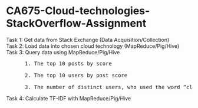 # CA675-Cloud-technologies-StackOverflow-Assignment

Task 1: Get data from Stack Exchange (Data Acquisition/Collection) </br>
Task 2: Load data into chosen cloud technology (MapReduce/Pig/Hive)</br>
Task 3: Query data using MapReduce/Pig/Hive</br>
<pre>      1. The top 10 posts by score</br>
      2. The top 10 users by post score</br>
      3. The number of distinct users, who used the word “cloud” in one of their posts.</br></pre>
Task 4: Calculate TF-IDF with MapReduce/Pig/Hive
